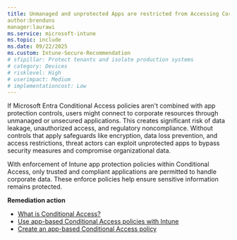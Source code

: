 ```yaml
---
title: Unmanaged and unprotected Apps are restricted from Accessing Corporate Data
author:brenduns
manager:laurawi
ms.service: microsoft-intune
ms.topic: include
ms.date: 09/22/2025
ms.custom: Intune-Secure-Recommendation
# sfipillar: Protect tenants and isolate production systems
# category: Devices
# risklevel: High
# userimpact: Medium
# implementationcost: Low
---
```

If Microsoft Entra Conditional Access policies aren't combined with app protection controls, users might connect to corporate resources through unmanaged or unsecured applications. This creates significant risk of data leakage, unauthorized access, and regulatory noncompliance. Without controls that apply safeguards like encryption, data loss prevention, and access restrictions, threat actors can exploit unprotected apps to bypass security measures and compromise organizational data.

With enforcement of Intune app protection policies within Conditional Access, only trusted and compliant applications are permitted to handle corporate data. These enforce policies help ensure sensitive information remains protected.

**Remediation action**

- [What is Conditional Access?](/entra/identity/conditional-access/overview)
- [Use app-based Conditional Access policies with Intune](/intune/intune-service/protect/app-based-conditional-access-intune)
- [Create an app-based Conditional Access policy](/intune/intune-service/protect/app-based-conditional-access-intune)

